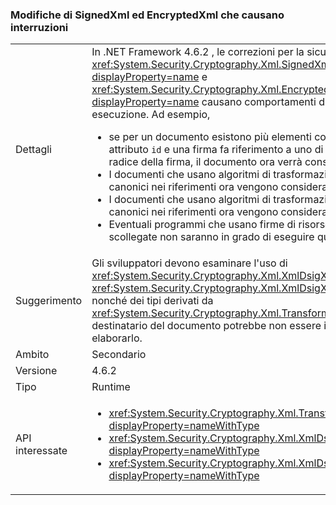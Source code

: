 ### <a name="signedxml-and-encryptedxml-breaking-changes"></a>Modifiche di SignedXml ed EncryptedXml che causano interruzioni

|   |   |
|---|---|
|Dettagli|In .NET Framework 4.6.2 , le correzioni per la sicurezza in <xref:System.Security.Cryptography.Xml.SignedXml?displayProperty=name> e <xref:System.Security.Cryptography.Xml.EncryptedXml?displayProperty=name> causano comportamenti diversi in fase di esecuzione. Ad esempio,<ul><li>se per un documento esistono più elementi con lo stesso attributo <code>id</code> e una firma fa riferimento a uno di tali elementi come radice della firma, il documento ora verrà considerato non valido.</li><li>I documenti che usano algoritmi di trasformazione XPath non canonici nei riferimenti ora vengono considerati non validi.</li><li>I documenti che usano algoritmi di trasformazione XSLT non canonici nei riferimenti ora vengono considerati non validi.</li><li>Eventuali programmi che usano firme di risorse esterne scollegate non saranno in grado di eseguire questa operazione.</li></ul>|
|Suggerimento|Gli sviluppatori devono esaminare l'uso di <xref:System.Security.Cryptography.Xml.XmlDsigXsltTransform> e <xref:System.Security.Cryptography.Xml.XmlDsigXsltTransform> nonché dei tipi derivati da <xref:System.Security.Cryptography.Xml.Transform>, poiché un destinatario del documento potrebbe non essere in grado di elaborarlo.|
|Ambito|Secondario|
|Versione|4.6.2|
|Tipo|Runtime|
|API interessate|<ul><li><xref:System.Security.Cryptography.Xml.Transform?displayProperty=nameWithType></li><li><xref:System.Security.Cryptography.Xml.XmlDsigXPathTransform?displayProperty=nameWithType></li><li><xref:System.Security.Cryptography.Xml.XmlDsigXsltTransform?displayProperty=nameWithType></li></ul>|

